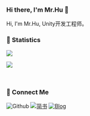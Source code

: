 ### Hi there, I'm Mr.Hu 👋

Hi, I'm Mr.Hu, Unity开发工程师。

<!--
**henry-yuxi/henry-yuxi** is a ✨ _special_ ✨ repository because its `README.md` (this file) appears on your GitHub profile.

Here are some ideas to get you started:

- 🔭 I’m currently working on ...
- 🌱 I’m currently learning ...
- 👯 I’m looking to collaborate on ...
- 🤔 I’m looking for help with ...
- 💬 Ask me about ...
- 📫 How to reach me: ...
- 😄 Pronouns: ...
- ⚡ Fun fact: ...

dark, radical, merko, gruvbox, tokyonight, onedark, cobalt, synthwave, highcontrast, dracula
[![ReadMe Card](https://github-readme-stats.vercel.app/api/pin/?username=henry-yuxi&repo=henry-yuxi)](https://github.com/henry-yuxi/henry-yuxi)

[![Top Langs](https://github-readme-stats.vercel.app/api/top-langs/?username=henry-yuxi&layout=compact)]

[![willianrod's wakatime stats](https://github-readme-stats.vercel.app/api/wakatime?username=henry-yuxi)]

### 🤝🏻 Tech Stack

[![Java](https://img.shields.io/badge/Java-orange?style=flat&logo=java&logoColor=white&link=https://github.com/hritik5102)](https://github.com/hritik5102) [![SpringBoot](https://img.shields.io/badge/-Springboot-black?style=flat&logo=spring&link=https://github.com/hritik5102)](https://github.com/hritik5102) [![React](https://img.shields.io/badge/-React-black?style=flat&logo=react&link=https://github.com/hritik5102)](https://github.com/hritik5102) [![Docker](https://img.shields.io/badge/-Docker-black?style=flat&logo=docker&link=https://github.com/hritik5102)](https://github.com/hritik5102) [![Redis](https://img.shields.io/badge/-Redis-black?style=flat&logo=redis&link=https://github.com/hritik5102)](https://github.com/hritik5102) [![MySQL](https://img.shields.io/badge/-MySQL-black?style=flat&logo=mysql&link=https://github.com/hritik5102)](https://github.com/hritik5102)[![Nodejs](https://img.shields.io/badge/-Nodejs-black?style=flat&logo=Node.js&link=https://github.com/hritik5102)](https://github.com/hritik5102) 
[![Git](https://img.shields.io/badge/-Git-black?style=flat&logo=git&link=https://github.com/hritik5102)](https://github.com/hritik5102) [![GitHub](https://img.shields.io/badge/-GitHub-181717?style=flat&logo=github&link=https://github.com/hritik5102)](https://github.com/hritik5102)[![GitLab](https://img.shields.io/badge/-GitLab-FCA121?style=flat&logo=gitlab&link=https://github.com/hritik5102)](https://gitlab.com/hritik5102) 


### 👀 Active Repo
<br />
<p>
<img align="left" width="47%" src="https://github-readme-stats.vercel.app/api/pin/?username=dumplingbao&repo=davinci&theme=radical" />
<img align="right" width="47%" src="https://github-readme-stats.vercel.app/api/pin/?username=dumplingbao&repo=metabase&theme=radical" />
</p>
-->






### 🙈 Statistics
![](https://github-readme-stats.vercel.app/api?username=henry-yuxi&show_icons=true&theme=tokyonight)

![](https://github-readme-stats.vercel.app/api/top-langs/?username=henry-yuxi&theme=tokyonight&layout=compact)

</br>

### 🌱 Connect Me
![Github](https://img.shields.io/github/followers/henry-yuxi?label=Github&style=social) [![简书](https://img.shields.io/badge/简书-diss带码-blue)](https://www.jianshu.com/u/b2cc75d9fb36) [![Blog](https://img.shields.io/badge/Blog-diss带码-blue)](https://henry-yuxi.github.io/)
